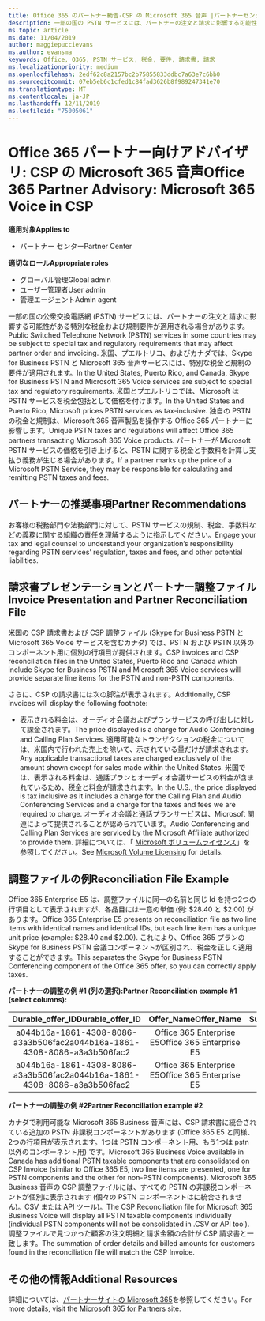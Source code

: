 ```yaml
---
title: Office 365 のパートナー勧告-CSP の Microsoft 365 音声 |パートナーセンター
description: 一部の国の PSTN サービスには、パートナーの注文と請求に影響する可能性がある特別な税金および規制の要件が適用される場合があります。
ms.topic: article
ms.date: 11/04/2019
author: maggiepuccievans
ms.author: evansma
keywords: Office, O365, PSTN サービス, 税金, 要件, 請求書, 請求
ms.localizationpriority: medium
ms.openlocfilehash: 2edf62c8a2157bc2b75855833ddbc7a63e7c6bb0
ms.sourcegitcommit: 07eb5eb6c1cfed1c84fad3626b8f989247341e70
ms.translationtype: MT
ms.contentlocale: ja-JP
ms.lasthandoff: 12/11/2019
ms.locfileid: "75005061"
---
```

# <a name="office-365-partner-advisory-microsoft-365-voice-in-csp"></a><span data-ttu-id="05e18-104">Office 365 パートナー向けアドバイザリ: CSP の Microsoft 365 音声</span><span class="sxs-lookup"><span data-stu-id="05e18-104">Office 365 Partner Advisory: Microsoft 365 Voice in CSP</span></span>

<span data-ttu-id="05e18-105">**適用対象**</span><span class="sxs-lookup"><span data-stu-id="05e18-105">**Applies to**</span></span>

- <span data-ttu-id="05e18-106">パートナー センター</span><span class="sxs-lookup"><span data-stu-id="05e18-106">Partner Center</span></span>  

<span data-ttu-id="05e18-107">**適切なロール**</span><span class="sxs-lookup"><span data-stu-id="05e18-107">**Appropriate roles**</span></span>
-   <span data-ttu-id="05e18-108">グローバル管理</span><span class="sxs-lookup"><span data-stu-id="05e18-108">Global admin</span></span>
-   <span data-ttu-id="05e18-109">ユーザー管理者</span><span class="sxs-lookup"><span data-stu-id="05e18-109">User admin</span></span>
-   <span data-ttu-id="05e18-110">管理エージェント</span><span class="sxs-lookup"><span data-stu-id="05e18-110">Admin agent</span></span>

<span data-ttu-id="05e18-111">一部の国の公衆交換電話網 (PSTN) サービスには、パートナーの注文と請求に影響する可能性がある特別な税金および規制要件が適用される場合があります。</span><span class="sxs-lookup"><span data-stu-id="05e18-111">Public Switched Telephone Network (PSTN) services in some countries may be subject to special tax and regulatory requirements that may affect partner order and invoicing.</span></span>  <span data-ttu-id="05e18-112">米国、プエルトリコ、およびカナダでは、Skype for Business PSTN と Microsoft 365 音声サービスには、特別な税金と規制の要件が適用されます。</span><span class="sxs-lookup"><span data-stu-id="05e18-112">In the United States, Puerto Rico, and Canada, Skype for Business PSTN and Microsoft 365 Voice services are subject to special tax and regulatory requirements.</span></span> <span data-ttu-id="05e18-113">米国とプエルトリコでは、Microsoft は PSTN サービスを税金包括として価格を付けます。</span><span class="sxs-lookup"><span data-stu-id="05e18-113">In the United States and Puerto Rico, Microsoft prices PSTN services as tax-inclusive.</span></span>  <span data-ttu-id="05e18-114">独自の PSTN の税金と規制は、Microsoft 365 音声製品を操作する Office 365 パートナーに影響します。</span><span class="sxs-lookup"><span data-stu-id="05e18-114">Unique PSTN taxes and regulations will affect Office 365 partners transacting Microsoft 365 Voice products.</span></span>  <span data-ttu-id="05e18-115">パートナーが Microsoft PSTN サービスの価格を引き上げると、PSTN に関する税金と手数料を計算し支払う義務が生じる場合があります。</span><span class="sxs-lookup"><span data-stu-id="05e18-115">If a partner marks up the price of a Microsoft PSTN Service, they may be responsible for calculating and remitting PSTN taxes and fees.</span></span>

## <a name="partner-recommendations"></a><span data-ttu-id="05e18-116">パートナーの推奨事項</span><span class="sxs-lookup"><span data-stu-id="05e18-116">Partner Recommendations</span></span>

<span data-ttu-id="05e18-117">お客様の税務部門や法務部門に対して、PSTN サービスの規制、税金、手数料などの義務に関する組織の責任を理解するように指示してください。</span><span class="sxs-lookup"><span data-stu-id="05e18-117">Engage your tax and legal counsel to understand your organization’s responsibility regarding PSTN services’ regulation, taxes and fees, and other potential liabilities.</span></span>

## <a name="invoice-presentation-and-partner-reconciliation-file"></a><span data-ttu-id="05e18-118">請求書プレゼンテーションとパートナー調整ファイル</span><span class="sxs-lookup"><span data-stu-id="05e18-118">Invoice Presentation and Partner Reconciliation File</span></span>

<span data-ttu-id="05e18-119">米国の CSP 請求書および CSP 調整ファイル (Skype for Business PSTN と Microsoft 365 Voice サービスを含むカナダ) では、PSTN および PSTN 以外のコンポーネント用に個別の行項目が提供されます。</span><span class="sxs-lookup"><span data-stu-id="05e18-119">CSP invoices and CSP reconciliation files in the United States, Puerto Rico and Canada which include Skype for Business PSTN and Microsoft 365 Voice services will provide separate line items for the PSTN and non-PSTN components.</span></span>

<span data-ttu-id="05e18-120">さらに、CSP の請求書には次の脚注が表示されます。</span><span class="sxs-lookup"><span data-stu-id="05e18-120">Additionally, CSP invoices will display the following footnote:</span></span>

* <span data-ttu-id="05e18-121">表示される料金は、オーディオ会議およびプランサービスの呼び出しに対して課金されます。</span><span class="sxs-lookup"><span data-stu-id="05e18-121">The price displayed is a charge for Audio Conferencing and Calling Plan Services.</span></span>  <span data-ttu-id="05e18-122">適用可能なトランザクションの税金については、米国内で行われた売上を除いて、示されている量だけが請求されます。</span><span class="sxs-lookup"><span data-stu-id="05e18-122">Any applicable transactional taxes are charged exclusively of the amount shown except for sales made within the United States.</span></span>  <span data-ttu-id="05e18-123">米国では、表示される料金は、通話プランとオーディオ会議サービスの料金が含まれているため、税金と料金が請求されます。</span><span class="sxs-lookup"><span data-stu-id="05e18-123">In the U.S., the price displayed is tax inclusive as it includes a charge for the Calling Plan and Audio Conferencing Services and a charge for the taxes and fees we are required to charge.</span></span>  <span data-ttu-id="05e18-124">オーディオ会議と通話プランサービスは、Microsoft 関連によって提供されることが認められています。</span><span class="sxs-lookup"><span data-stu-id="05e18-124">Audio Conferencing and Calling Plan Services are serviced by the Microsoft Affiliate authorized to provide them.</span></span>  <span data-ttu-id="05e18-125">詳細については、「 [Microsoft ボリュームライセンス](https://go.microsoft.com/fwlink/?LinkId=690247)」を参照してください。</span><span class="sxs-lookup"><span data-stu-id="05e18-125">See [Microsoft Volume Licensing](https://go.microsoft.com/fwlink/?LinkId=690247) for details.</span></span>

## <a name="reconciliation-file-example"></a><span data-ttu-id="05e18-126">調整ファイルの例</span><span class="sxs-lookup"><span data-stu-id="05e18-126">Reconciliation File Example</span></span>

<span data-ttu-id="05e18-127">Office 365 Enterprise E5 は、調整ファイルに同一の名前と同じ Id を持つ2つの行項目として表示されますが、各品目には一意の単価 (例: $28.40 と $2.00) があります。</span><span class="sxs-lookup"><span data-stu-id="05e18-127">Office 365 Enterprise E5 presents on reconciliation file as two line items with identical names and identical IDs, but each line item has a unique unit price (example: $28.40 and $2.00).</span></span> <span data-ttu-id="05e18-128">これにより、Office 365 プランの Skype for Business PSTN 会議コンポーネントが区別され、税金を正しく適用することができます。</span><span class="sxs-lookup"><span data-stu-id="05e18-128">This separates the Skype for Business PSTN Conferencing component of the Office 365 offer, so you can correctly apply taxes.</span></span>

<span data-ttu-id="05e18-129">**パートナーの調整の例 #1 (列の選択):**</span><span class="sxs-lookup"><span data-stu-id="05e18-129">**Partner Reconciliation example #1 (select columns):**</span></span>

|<span data-ttu-id="05e18-130">**Durable_offer_ID**</span><span class="sxs-lookup"><span data-stu-id="05e18-130">**Durable_offer_ID**</span></span>|<span data-ttu-id="05e18-131">**Offer_Name**</span><span class="sxs-lookup"><span data-stu-id="05e18-131">**Offer_Name**</span></span>|<span data-ttu-id="05e18-132">**Subscription_Start_Date**</span><span class="sxs-lookup"><span data-stu-id="05e18-132">**Subscription_Start_Date**</span></span>|<span data-ttu-id="05e18-133">**Subscription_End_Date**</span><span class="sxs-lookup"><span data-stu-id="05e18-133">**Subscription_End_Date**</span></span>|<span data-ttu-id="05e18-134">**Charge_Start_Date**</span><span class="sxs-lookup"><span data-stu-id="05e18-134">**Charge_Start_Date**</span></span>|<span data-ttu-id="05e18-135">**Charge_End_Date**</span><span class="sxs-lookup"><span data-stu-id="05e18-135">**Charge_End_Date**</span></span>|<span data-ttu-id="05e18-136">**Charge_Type**</span><span class="sxs-lookup"><span data-stu-id="05e18-136">**Charge_Type**</span></span>|<span data-ttu-id="05e18-137">**Unit_Price**</span><span class="sxs-lookup"><span data-stu-id="05e18-137">**Unit_Price**</span></span>|
|:----:|:----:|:----:|:----:|:----:|:----:|:----:|:----:|
|<span data-ttu-id="05e18-138">a044b16a-1861-4308-8086-a3a3b506fac2</span><span class="sxs-lookup"><span data-stu-id="05e18-138">a044b16a-1861-4308-8086-a3a3b506fac2</span></span>   |<span data-ttu-id="05e18-139">Office 365 Enterprise E5</span><span class="sxs-lookup"><span data-stu-id="05e18-139">Office 365 Enterprise E5</span></span>   |<span data-ttu-id="05e18-140">8/10/2019 0:00</span><span class="sxs-lookup"><span data-stu-id="05e18-140">8/10/2019 0:00</span></span>   |<span data-ttu-id="05e18-141">8/11/2019 0:00</span><span class="sxs-lookup"><span data-stu-id="05e18-141">8/11/2019 0:00</span></span>   |<span data-ttu-id="05e18-142">8/11/2019 0:00</span><span class="sxs-lookup"><span data-stu-id="05e18-142">8/11/2019 0:00</span></span>|<span data-ttu-id="05e18-143">9/10/2019 0:00</span><span class="sxs-lookup"><span data-stu-id="05e18-143">9/10/2019 0:00</span></span>   |<span data-ttu-id="05e18-144">Cycle fee</span><span class="sxs-lookup"><span data-stu-id="05e18-144">Cycle fee</span></span>   |<span data-ttu-id="05e18-145">28.40</span><span class="sxs-lookup"><span data-stu-id="05e18-145">28.40</span></span>   |
|<span data-ttu-id="05e18-146">a044b16a-1861-4308-8086-a3a3b506fac2</span><span class="sxs-lookup"><span data-stu-id="05e18-146">a044b16a-1861-4308-8086-a3a3b506fac2</span></span>   |<span data-ttu-id="05e18-147">Office 365 Enterprise E5</span><span class="sxs-lookup"><span data-stu-id="05e18-147">Office 365 Enterprise E5</span></span>   |<span data-ttu-id="05e18-148">8/10/2019 0:00</span><span class="sxs-lookup"><span data-stu-id="05e18-148">8/10/2019 0:00</span></span>   |<span data-ttu-id="05e18-149">8/11/2019 0:00</span><span class="sxs-lookup"><span data-stu-id="05e18-149">8/11/2019 0:00</span></span>   |<span data-ttu-id="05e18-150">8/11/2019 0:00</span><span class="sxs-lookup"><span data-stu-id="05e18-150">8/11/2019 0:00</span></span>   |<span data-ttu-id="05e18-151">9/10/2019 0:00</span><span class="sxs-lookup"><span data-stu-id="05e18-151">9/10/2019 0:00</span></span>   |<span data-ttu-id="05e18-152">Cycle fee</span><span class="sxs-lookup"><span data-stu-id="05e18-152">Cycle fee</span></span>   |<span data-ttu-id="05e18-153">2.00</span><span class="sxs-lookup"><span data-stu-id="05e18-153">2.00</span></span>   |

<span data-ttu-id="05e18-154">**パートナーの調整の例 #2**</span><span class="sxs-lookup"><span data-stu-id="05e18-154">**Partner Reconciliation example #2**</span></span>

<span data-ttu-id="05e18-155">カナダで利用可能な Microsoft 365 Business 音声には、CSP 請求書に統合されている追加の PSTN 非課税コンポーネントがあります (Office 365 E5 と同様、2つの行項目が表示されます。1つは PSTN コンポーネント用、もう1つは pstn 以外のコンポーネント用) です。</span><span class="sxs-lookup"><span data-stu-id="05e18-155">Microsoft 365 Business Voice available in Canada has additional PSTN taxable components that are consolidated on CSP Invoice (similar to Office 365 E5, two line items are presented, one for PSTN components and the other for non-PSTN components).</span></span>  <span data-ttu-id="05e18-156">Microsoft 365 Business 音声の CSP 調整ファイルには、すべての PSTN の非課税コンポーネントが個別に表示されます (個々の PSTN コンポーネントはに統合されません)。CSV または API ツール)。</span><span class="sxs-lookup"><span data-stu-id="05e18-156">The CSP Reconciliation file for Microsoft 365 Business Voice will display all PSTN taxable components individually (individual PSTN components will not be consolidated in .CSV or API tool).</span></span>  <span data-ttu-id="05e18-157">調整ファイルで見つかった顧客の注文明細と請求金額の合計が CSP 請求書と一致します。</span><span class="sxs-lookup"><span data-stu-id="05e18-157">The summation of order details and billed amounts for customers found in the reconciliation file will match the CSP Invoice.</span></span>

## <a name="additional-resources"></a><span data-ttu-id="05e18-158">その他の情報</span><span class="sxs-lookup"><span data-stu-id="05e18-158">Additional Resources</span></span>
<span data-ttu-id="05e18-159">詳細については、[パートナーサイトの Microsoft 365](https://drumbeat.office.com/Pages/home2016.aspx)を参照してください。</span><span class="sxs-lookup"><span data-stu-id="05e18-159">For more details, visit the [Microsoft 365 for Partners](https://drumbeat.office.com/Pages/home2016.aspx) site.</span></span>

